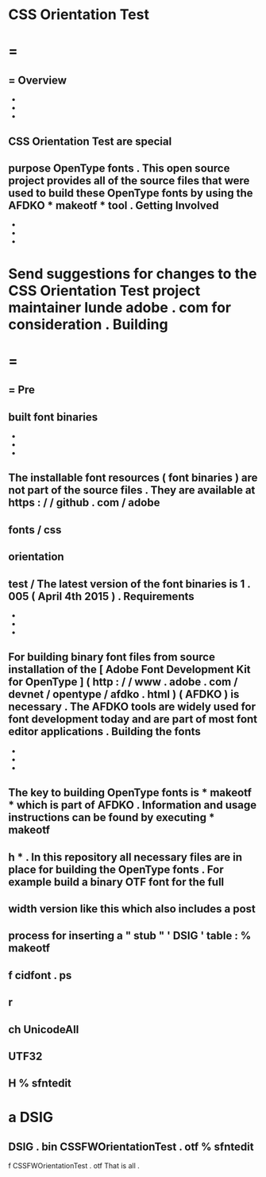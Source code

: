 CSS
Orientation
Test
=
=
=
=
Overview
-
-
-
-
CSS
Orientation
Test
are
special
-
purpose
OpenType
fonts
.
This
open
source
project
provides
all
of
the
source
files
that
were
used
to
build
these
OpenType
fonts
by
using
the
AFDKO
*
makeotf
*
tool
.
Getting
Involved
-
-
-
-
Send
suggestions
for
changes
to
the
CSS
Orientation
Test
project
maintainer
lunde
adobe
.
com
for
consideration
.
Building
=
=
=
=
Pre
-
built
font
binaries
-
-
-
-
The
installable
font
resources
(
font
binaries
)
are
not
part
of
the
source
files
.
They
are
available
at
https
:
/
/
github
.
com
/
adobe
-
fonts
/
css
-
orientation
-
test
/
The
latest
version
of
the
font
binaries
is
1
.
005
(
April
4th
2015
)
.
Requirements
-
-
-
-
For
building
binary
font
files
from
source
installation
of
the
[
Adobe
Font
Development
Kit
for
OpenType
]
(
http
:
/
/
www
.
adobe
.
com
/
devnet
/
opentype
/
afdko
.
html
)
(
AFDKO
)
is
necessary
.
The
AFDKO
tools
are
widely
used
for
font
development
today
and
are
part
of
most
font
editor
applications
.
Building
the
fonts
-
-
-
-
The
key
to
building
OpenType
fonts
is
*
makeotf
*
which
is
part
of
AFDKO
.
Information
and
usage
instructions
can
be
found
by
executing
*
makeotf
-
h
*
.
In
this
repository
all
necessary
files
are
in
place
for
building
the
OpenType
fonts
.
For
example
build
a
binary
OTF
font
for
the
full
-
width
version
like
this
which
also
includes
a
post
-
process
for
inserting
a
"
stub
"
'
DSIG
'
table
:
%
makeotf
-
f
cidfont
.
ps
-
r
-
ch
UnicodeAll
-
UTF32
-
H
%
sfntedit
-
a
DSIG
=
DSIG
.
bin
CSSFWOrientationTest
.
otf
%
sfntedit
-
f
CSSFWOrientationTest
.
otf
That
is
all
.
